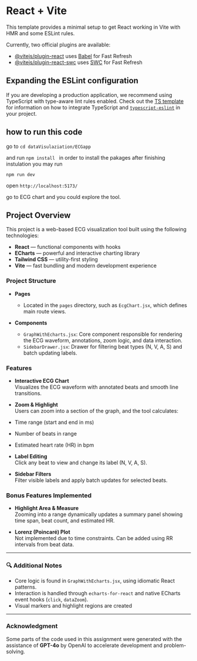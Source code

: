 # React + Vite

This template provides a minimal setup to get React working in Vite with HMR and some ESLint rules.

Currently, two official plugins are available:

- [@vitejs/plugin-react](https://github.com/vitejs/vite-plugin-react/blob/main/packages/plugin-react) uses [Babel](https://babeljs.io/) for Fast Refresh
- [@vitejs/plugin-react-swc](https://github.com/vitejs/vite-plugin-react/blob/main/packages/plugin-react-swc) uses [SWC](https://swc.rs/) for Fast Refresh

## Expanding the ESLint configuration

If you are developing a production application, we recommend using TypeScript with type-aware lint rules enabled. Check out the [TS template](https://github.com/vitejs/vite/tree/main/packages/create-vite/template-react-ts) for information on how to integrate TypeScript and [`typescript-eslint`](https://typescript-eslint.io) in your project.


## how to run this code 
go to 
`
cd dataVisulaziation/ECGapp
`

 and run 
`
 npm install 
 `
 in order to install the pakages after finishing instulation you may run 

`npm run dev` 

open 
`http://localhost:5173/` 

go to ECG chart and you could explore the tool. 

## Project Overview

This project is a web-based ECG visualization tool built using the following technologies:

- **React** — functional components with hooks
- **ECharts** — powerful and interactive charting library
- **Tailwind CSS** — utility-first styling
- **Vite** — fast bundling and modern development experience

###  Project Structure

- **Pages**
  - Located in the `pages` directory, such as `EcgChart.jsx`, which defines main route views.

- **Components**
  - `GraphWithEcharts.jsx`: Core component responsible for rendering the ECG waveform, annotations, zoom logic, and data interaction.
  - `SidebarDrawer.jsx`: Drawer for filtering beat types (N, V, A, S) and batch updating labels.

###  Features

- **Interactive ECG Chart**  
  Visualizes the ECG waveform with annotated beats and smooth line transitions.

-  **Zoom & Highlight**  
  Users can zoom into a section of the graph, and the tool calculates:
  - Time range (start and end in ms)
  - Number of beats in range
  - Estimated heart rate (HR) in bpm

- **Label Editing**  
  Click any beat to view and change its label (N, V, A, S).

-  **Sidebar Filters**  
  Filter visible labels and apply batch updates for selected beats.

###  Bonus Features Implemented

-  **Highlight Area & Measure**  
  Zooming into a range dynamically updates a summary panel showing time span, beat count, and estimated HR.

-  **Lorenz (Poincaré) Plot**  
  Not implemented due to time constraints. Can be added using RR intervals from beat data.

---

### 🔍 Additional Notes

- Core logic is found in `GraphWithEcharts.jsx`, using idiomatic React patterns.
- Interaction is handled through `echarts-for-react` and native ECharts event hooks (`click`, `dataZoom`).
- Visual markers and highlight regions are created

---

### Acknowledgment

Some parts of the code used in this assignment were generated with the assistance of **GPT-4o** by OpenAI to accelerate development and problem-solving.
